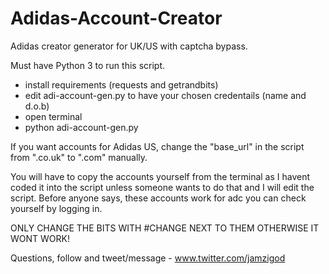# Adidas-Account-Creator
Adidas creator generator for UK/US with captcha bypass.

Must have Python 3 to run this script.

- install requirements (requests and getrandbits)
- edit adi-account-gen.py to have your chosen credentails (name and d.o.b) 
- open terminal 
- python adi-account-gen.py

If you want accounts for Adidas US, change the "base_url" in the script from ".co.uk" to ".com" manually.

You will have to copy the accounts yourself from the terminal as I havent coded it into the script unless someone wants to do that and I will edit the script. Before anyone says, these accounts work for adc you can check yourself by logging in.

ONLY CHANGE THE BITS WITH #CHANGE NEXT TO THEM OTHERWISE IT WONT WORK!

Questions, follow and tweet/message - www.twitter.com/jamzigod
